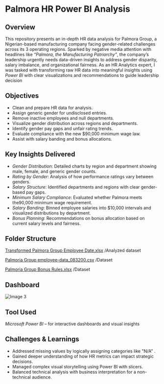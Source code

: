 # Palmora HR Power BI Analysis
## Overview
This repository presents an in-depth HR data analysis for Palmora Group, a Nigerian-based manufacturing company facing gender-related challenges across its 3 operating regions. Sparked by negative media attention with headlines like *“Palmora, the Manufacturing Patriarchy”*, the company’s leadership urgently needs data-driven insights to address gender disparity, salary imbalance, and organizational fairness.
As an HR Analytics expert, I was tasked with transforming raw HR data into meaningful insights using *Power BI* with clear visualizations and recommendations to guide leadership decision
## Objectives
- Clean and prepare HR data for analysis.
- Assign generic gender for undisclosed entries.
- Remove inactive employees and null departments.
- Visualize gender distribution across regions and departments.
- Identify gender pay gaps and unfair rating trends.
- Evaluate compliance with the new $90,000 minimum wage law.
- Assist with salary banding and bonus allocations.

## Key Insights Delivered
- *Gender Distribution*: Detailed charts by region and department showing male, female, and generic gender counts.
- *Rating by Gender*: Analysis of how performance ratings vary between genders.
- *Salary Structure*: Identified departments and regions with clear gender-based pay gaps.
- *Minimum Salary Compliance*: Evaluated whether Palmora meets the90,000 minimum wage requirement.
- *Salary Banding*: Binned employee salaries into $10,000 intervals and visualized distributions by department.
- *Bonus Planning*: Recommendations on bonus allocation based on current salary levels and fairness.

## Folder Structure
[Transformed Palmora Group Employee Date.xlsx](https://github.com/user-attachments/files/21048792/Transformed.Palmora.Group.Employee.Date.xlsx) /Analyzed dataset

[Palmoria Group employee-data_083200.csv](https://github.com/user-attachments/files/21048435/Palmoria.Group.employee-data_083200.csv) /Dataset

[Palmoria Group Bonus Rules.xlsx](https://github.com/user-attachments/files/21048438/Palmoria.Group.Bonus.Rules.xlsx) /Dataset
## Dashboard
![Image 3](https://github.com/user-attachments/assets/55886281-f92c-4c6c-9497-2d8bb04d0aaf)

## Tool Used
*Microsoft Power BI* – for interactive dashboards and visual insights

## Challenges & Learnings

- Addressed missing values by logically assigning categories like "N/A" .
- Gained deeper understanding of how HR metrics can impact strategic decisions.
- Managed complex visual storytelling using Power BI with slicers.
- Balanced technical analysis with business interpretation for a non-technical audience.
